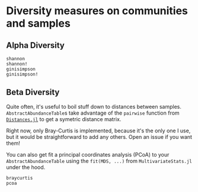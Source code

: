 # Diversity measures on communities and samples

## Alpha Diversity

```@docs
shannon
shannon!
ginisimpson
ginisimpson!
```

## Beta Diversity

Quite often, it's useful to boil stuff down to distances between samples.
`AbstractAbundanceTable`s take advantage of the `pairwise` function
from [`Distances.jl`](https://github.com/JuliaStats/Distances.jl)
to get a symetric distance matrix.

Right now, only Bray-Curtis is implemented, because it's the only one I use,
but it would be straightforward to add any others.
Open an issue if you want them!

You can also get fit a principal coordinates analysis (PCoA) to your `AbstractAbundanceTable`
using the `fit(MDS, ...)` from `MultivariateStats.jl` under the hood.

```@docs
braycurtis
pcoa
```
